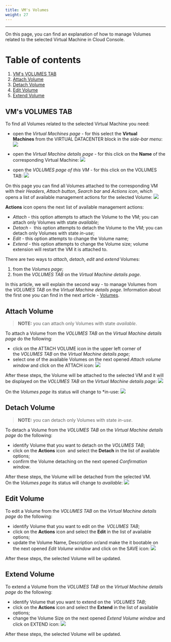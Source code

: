 ```yaml
---
title: VM's Volumes
weight: 27
---
```

___
On this page, you can find an explanation of how to manage Volumes related to the selected Virtual Machine in Cloud Console.

# Table of contents
1. [VM's VOLUMES TAB](#vm's-volumes-tab)
3. [Attach Volume](#attach-volume)
4. [Detach Volume](#detach-volume)
5. [Edit Volume](#edit-volume)
6. [Extend Volume](#extend-volume)

## VM's VOLUMES TAB
To find all Volumes related to the selected Virtual Machine you need:
- open the *Virtual Machines page* - for this select the **Virtual Machines** from the VIRTUAL DATACENTER block in the *side-bar menu*:
![](../../../assets/images/conn-lin/7.png?classes=border,shadow)

- open the *Virtual Machine details page* - for this click on the **Name** of the corresponding Virtual Machine:
![](../../../assets/images/conn-lin/8.png?classes=border,shadow)

- open the *VOLUMES page of this VM* - for this click on the VOLUMES TAB:
![](../../../assets/images/vol/12.png?classes=border,shadow) 

On this page you can find all Volumes attached to the corresponding VM with their *Headers*, *Attach button*, *Search bar* and *Actions icon*, which opens a list of available management actions for the selected Volume: 
![](../../../assets/images/vol/13.png?classes=border,shadow)    

**Actions** icon opens the next list of available management actions:
- *Attach* - this option attempts to attach the Volume to the VM; you can attach only Volumes with state *available*;  
- *Detach* -  this option attempts to detach the Volume to the VM; you can detach only Volumes with state *in-use*;  
- *Edit* - this option attempts to change the Volume name;
- *Extend* - this option attempts to change the Volume size; volume extension will restart the VM it is attached to.

There are two ways to *attach*, *detach*, *edit* and *extend* Volumes:
1. from the *Volumes page*;
2. from the *VOLUMES TAB* on the *Virtual Machine details page*.

In this article, we will explain the second way - to manage Volumes from the *VOLUMES TAB* on the *Virtual Machine details page*. Information about the first one you can find in the next article - [Volumes]().  

## Attach Volume
>**NOTE:** you can attach only Volumes with state *available*.  

To attach a Volume from the *VOLUMES TAB* on the *Virtual Machine details page* do the following:
- click on the ATTACH VOLUME icon in the upper left corner of the *VOLUMES TAB* on the *Virtual Machine details page*;
- select one of the available Volumes on the next opened *Attach volume window* and click on the ATTACH icon:
![](../../../assets/images/vol/14.png?classes=border,shadow)  

After these steps, the Volume will be attached to the selected VM and it will be displayed on the *VOLUMES TAB* on the *Virtual Machine details page*:
![](../../../assets/images/vol/10.png?classes=border,shadow)   

On the *Volumes page* its status will change to *in-use:
![](../../../assets/images/vol/9.png?classes=border,shadow) 

## Detach Volume
>**NOTE:** you can detach only Volumes with state *in-use*.

To detach a Volume from the *VOLUMES TAB* on the *Virtual Machine details page* do the following:
- identify Volume that you want to detach on the *VOLUMES TAB*;
- click on the **Actions** icon  and select the **Detach** in the list of available options;
- confirm the Volume detaching on the next opened *Confirmation window*.

After these steps, the Volume will be detached from the selected VM.   
On the *Volumes page* its status will change to *available*:
![](../../../assets/images/vol/11.png?classes=border,shadow) 

## Edit Volume
To edit a Volume from the *VOLUMES TAB* on the *Virtual Machine details page* do the following:
- identify Volume that you want to edit on the  *VOLUMES TAB*;
- click on the **Actions** icon and select the **Edit** in the list of available options;
- update the Volume Name, Description or/and make the it bootable on the next opened *Edit Volume window* and click on the SAVE icon:
![](../../../assets/images/vol/6.png?classes=border,shadow)

After these steps, the selected Volume will be updated.

## Extend Volume
To extend a Volume from the *VOLUMES TAB* on the *Virtual Machine details page* do the following:
- identify Volume that you want to extend on the  *VOLUMES TAB*;
- click on the **Actions** icon and select the **Extend** in the list of available options;
- change the Volume Size on the next opened *Extend Volume window* and click on EXTEND icon:
![](../../../assets/images/vol/7.png?classes=border,shadow)

After these steps, the selected Volume will be updated.